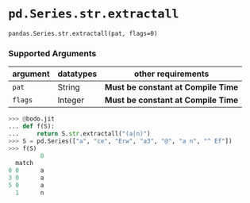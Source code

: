 # `pd.Series.str.extractall`

`pandas.Series.str.extractall(pat, flags=0)`

### Supported Arguments

| argument | datatypes | other requirements                   |
|----------|-----------|--------------------------------------|
| `pat`    |   String  | **Must be constant at Compile Time** |
| `flags`  |   Integer | **Must be constant at Compile Time** |

``` py
>>> @bodo.jit
... def f(S):
...     return S.str.extractall("(a|n)")
>>> S = pd.Series(["a", "ce", "Erw", "a3", "@", "a n", "^ Ef"])
>>> f(S)
         0
  match
0 0      a
3 0      a
5 0      a
  1      n
```


